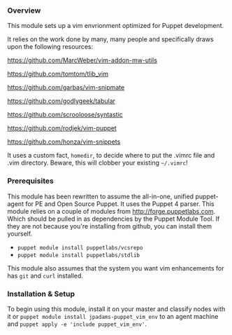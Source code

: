 ### Overview

This module sets up a vim envrionment optimized for Puppet development.

It relies on the work done by many, many people and specifically draws upon the following resources:

https://github.com/MarcWeber/vim-addon-mw-utils

https://github.com/tomtom/tlib_vim

https://github.com/garbas/vim-snipmate

https://github.com/godlygeek/tabular

https://github.com/scrooloose/syntastic

https://github.com/rodjek/vim-puppet

https://github.com/honza/vim-snippets

It uses a custom fact, `homedir`, to decide where to put the .vimrc file and .vim directory.
Beware, this will clobber your existing `~/.vimrc`!

### Prerequisites

This module has been rewritten to assume the all-in-one, unified puppet-agent for PE and Open Source Puppet. It uses the Puppet 4 parser.
This module relies on a couple of modules from http://forge.puppetlabs.com. Which should be pulled in as dependencies by the Puppet Module Tool. If they are not because you're installing from github, you can install them yourself.

  - `puppet module install puppetlabs/vcsrepo`
  - `puppet module install puppetlabs/stdlib`

This module also assumes that the system you want vim enhancements for has `git` and `curl` installed.

### Installation & Setup

To begin using this module, install it on your master and classify nodes with it or `puppet module install jpadams-puppet_vim_env` to an agent machine and `puppet apply -e 'include puppet_vim_env'`.
